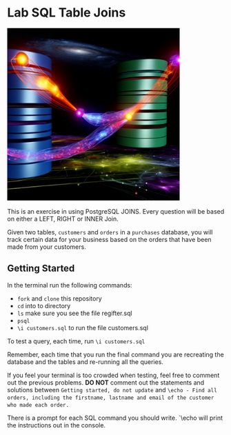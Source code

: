 # Lab SQL Table Joins

<img src="./assets/d-join.webp" width="400" height="400">

This is an exercise in using PostgreSQL JOINS. Every question will be based on either a LEFT, RIGHT or INNER Join.

Given two tables, `customers` and `orders` in a `purchases` database, you will track certain data for your business based on the orders that have been made from your customers.

## Getting Started

In the terminal run the following commands:

- `fork` and `clone` this repository
- `cd` into to directory
- `ls` make sure you see the file regifter.sql
- `psql`
- `\i customers.sql` to run the file customers.sql

To test a query, each time, run `\i customers.sql`

Remember, each time that you run the final command you are recreating the database and the tables and re-running all the queries.

If you feel your terminal is too crowded when testing, feel free to comment out the previous problems.
**DO NOT** comment out the statements and solutions between `Getting started, do not update` and `\echo - Find all orders, including the firstname, lastname and email of the customer who made each order.`

There is a prompt for each SQL command you should write. `\echo will print the instructions out in the console.
